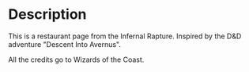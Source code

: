 # Description

This is a restaurant page from the Infernal Rapture. Inspired by the D&D adventure "Descent Into Avernus". 

All the credits go to Wizards of the Coast.